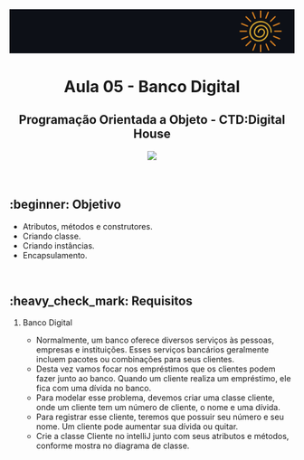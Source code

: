 <div align="center"><img src="https://github.com/lipollis/Imagens-Git/blob/main/banner_assinatura.svg" /></div>
 
<h1 align="center"> Aula 05 - Banco Digital </h1>
<h2 align="center"> Programação Orientada a Objeto - CTD:Digital House </h2>

<div align="center">
  <img src="https://cdn.jsdelivr.net/gh/devicons/devicon/icons/java/java-original-wordmark.svg" width="70px"/>
  <br>
  <br>
</div>  

<br>
<h2>:beginner: Objetivo</h2>

<div align="left">
  <p align="justify">
    <ul>
        <li>Atributos, métodos e construtores.</li>
        <li>Criando classe.</li>
        <li>Criando instâncias.</li>
        <li>Encapsulamento.</li>
    </ul>
  </p>
</div>

<br>
<h2>:heavy_check_mark: Requisitos </h2>
<div align="left">
    <ol>
      <li>Banco Digital</li>
        <ul>
          <li>Normalmente, um banco oferece diversos serviços às pessoas, empresas e instituições. Esses serviços bancários geralmente incluem pacotes ou combinações para seus clientes. </li>
          <li>Desta vez vamos focar nos empréstimos que os clientes podem fazer junto ao banco. Quando um cliente realiza um empréstimo, ele fica com uma dívida no banco.</li>
          <li>Para modelar esse problema, devemos criar uma classe cliente, onde um cliente tem um número de cliente, o nome e uma dívida.  </li>
          <li>Para registrar esse cliente, teremos que possuir seu número e seu nome. Um cliente pode aumentar sua dívida ou quitar.</li>
          <li>Crie a classe Cliente no intelliJ junto com seus atributos e métodos, conforme mostra no diagrama de classe.</li>
      </ul>
    </ol>

</div>
